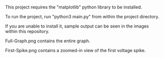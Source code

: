 This project requires the "matplotlib" python library to be installed.

To run the project, run "python3 main.py" from within the project directory.

If you are unable to install it, sample output can be seen in the images within this repository.

Full-Graph.png contains the entire graph.

First-Spike.png contains a zoomed-in view of the first voltage spike.
